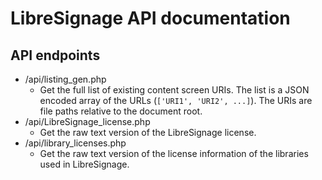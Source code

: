 # LibreSignage API documentation

## API endpoints

* /api/listing_gen.php
    * Get the full list of existing content screen URIs. The list
      is a JSON encoded array of the URLs (`['URI1', 'URI2', ...]`).
      The URIs are file paths relative to the document root.
* /api/LibreSignage_license.php
    * Get the raw text version of the LibreSignage license.
* /api/library_licenses.php
    * Get the raw text version of the license information of the
      libraries used in LibreSignage.
